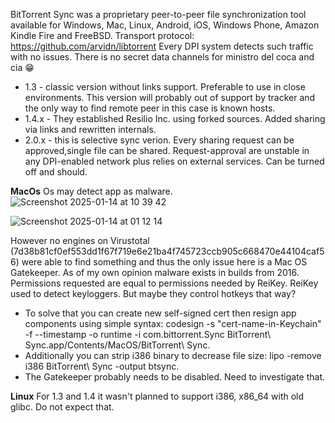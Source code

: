 BitTorrent Sync was a proprietary peer-to-peer file synchronization tool available for Windows, Mac, Linux, Android, iOS, Windows Phone, Amazon Kindle Fire and FreeBSD. Transport protocol: https://github.com/arvidn/libtorrent
Every DPI system detects such traffic with no issues. There is no secret data channels for ministro del coca and cia 😁

- 1.3 - classic version without links support. Preferable to use in close environments. This version will probably out of support by tracker and the only way to find remote peer in this case is known hosts.
- 1.4.x - They established Resilio Inc. using forked sources. Added sharing via links and rewritten internals.
- 2.0.x - this is selective sync verion. Every sharing request can be approved,single file can be shared. Request-approval are unstable in any DPI-enabled network plus relies on external services. Can be turned off and should.

**MacOs**
Os may detect app as malware.
![Screenshot 2025-01-14 at 10 39 42](https://github.com/user-attachments/assets/dce9e329-3a13-4cab-bd49-4a679ba7fc07)

![Screenshot 2025-01-14 at 01 12 14](https://github.com/user-attachments/assets/0ebd564d-5526-4973-b52d-e5fa589bd68f)

However no engines on Virustotal (7d38b81cf0ef553dd1f67f719e6e21ba4f745723ccb905c668470e44104caf56) were able to find something and thus the only issue here is a Mac OS Gatekeeper.
As of my own opinion malware exists in builds from 2016. Permissions requested are equal to permissions needed by ReiKey. ReiKey used to detect keyloggers. But maybe they control hotkeys that way?

- To solve that you can create new self-signed cert then resign app components using simple syntax: codesign -s "cert-name-in-Keychain" -f --timestamp -o runtime -i com.bittorrent.Sync BitTorrent\ Sync.app/Contents/MacOS/BitTorrent\ Sync.
- Additionally you can strip i386 binary to decrease file size: lipo -remove i386 BitTorrent\ Sync -output btsync.
- The Gatekeeper probably needs to be disabled. Need to investigate that.

**Linux**
For 1.3 and 1.4 it wasn't planned to support i386, x86_64 with old glibc. Do not expect that.
